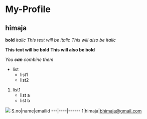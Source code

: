 # My-Profile
## himaja
**bold**
*italic*
*This text will be italic*
_This will also be italic_

**This text will be bold**
__This will also be bold__

_You **can** combine them_
* list
   * list1
   * list2
1. list1
   * list a
   * list b
   
![ ](https://1.bp.blogspot.com/-1SXjdUU02C8/T_lB28QQRkI/AAAAAAAAMjo/q0vZPneVfHE/s1600/peacock7.jpg)
S.no|name|emailid
---|----|------
1|himaja|bhimaja@gmail.com

